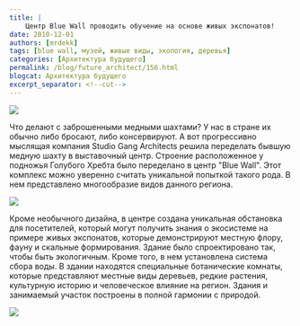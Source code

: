 ```yaml
---
title: |
    Центр Blue Wall проводить обучение на основе живых экспонатов!
date: 2010-12-01
authors: [mrdekk]
tags: [blue wall, музей, живые виды, экология, деревья]
categories: [Архитектура будущего]
permalink: /blog/future_architect/156.html
blogcat: Архитектура будущего
excerpt_separator: <!--cut-->
---
```



![](http://itw66.ru/uploads/images/00/00/01/2010/12/01/9e0e3b.jpg)


Что делают с заброшенными медными шахтами? У нас в стране их обычно либо бросают, либо консервируют. А вот прогрессивно мыслящая компания Studio Gang Architects решила переделать бывшую медную шахту в выставочный центр. Строение расположенное у подножья Голубого Хребта было переделано в центр "Blue Wall". Этот комплекс можно уверенно считать уникальной попыткой такого рода. В нем представлено многообразие видов данного региона.


<!--cut-->



![](http://itw66.ru/uploads/images/00/00/01/2010/12/01/3122f8.jpg)


Кроме необычного дизайна, в центре создана уникальная обстановка для посетителей, который могут получить знания о экосистеме на примере живых экспонатов, которые демонстрируют местную флору, фауну и скальные формирования. Здание было спроектировано так, чтобы быть экологичным. Кроме того, в нем установлена система сбора воды. В здании находятся специальные ботанические комнаты, которые представляют местные виды деревьев, редкие растения, культурную историю и человеческое влияние на регион. Здания и занимаемый участок построены в полной гармонии с природой.


![](http://itw66.ru/uploads/images/00/00/01/2010/12/01/c08566.jpg)

